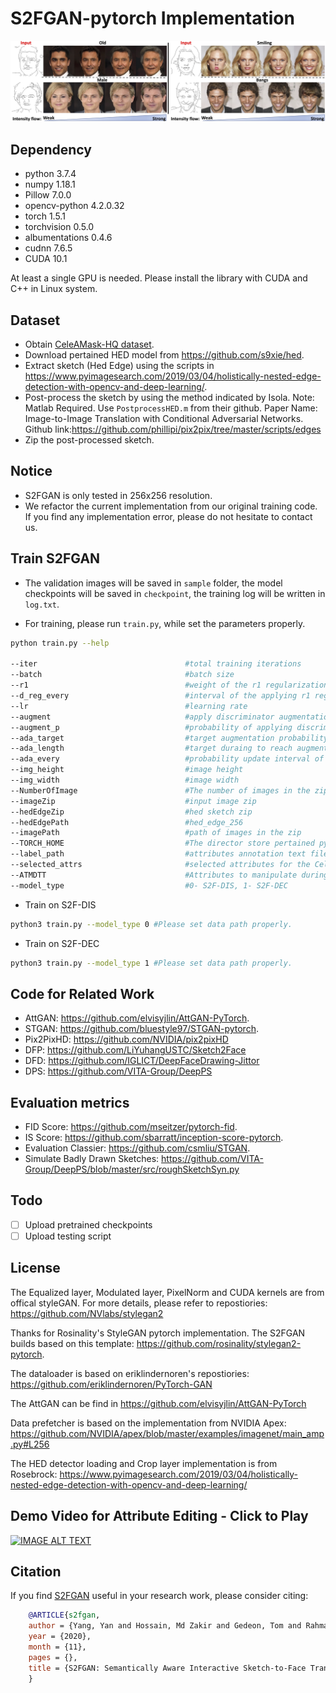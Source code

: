 # S2FGAN-pytorch Implementation
![](doc/coverpage.jpg)

## Dependency
* python 3.7.4
* numpy 1.18.1
* Pillow 7.0.0
* opencv-python 4.2.0.32
* torch 1.5.1  
* torchvision 0.5.0
* albumentations 0.4.6
* cudnn 7.6.5
* CUDA 10.1

At least a single GPU is needed. Please install the library with CUDA and C++ in Linux system.

## Dataset
* Obtain [CeleAMask-HQ dataset](https://github.com/switchablenorms/CelebAMask-HQ).
* Download pertained HED model from https://github.com/s9xie/hed.
* Extract sketch (Hed Edge) using the scripts in https://www.pyimagesearch.com/2019/03/04/holistically-nested-edge-detection-with-opencv-and-deep-learning/. 
* Post-process the sketch by using the method indicated by Isola. Note: Matlab Required. Use `PostprocessHED.m` from their github. Paper Name: Image-to-Image Translation with Conditional Adversarial Networks. Github link:https://github.com/phillipi/pix2pix/tree/master/scripts/edges
* Zip the post-processed sketch.

## Notice
* S2FGAN is only tested in 256x256 resolution.
* We refactor the current implementation from our original training code. If you find any implementation error, please do not hesitate to contact us.

## Train S2FGAN

* The validation images will be saved in `sample` folder, the model checkpoints will be saved in `checkpoint`, the training log will be written in  `log.txt`.

* For training, please run `train.py`, while set the parameters properly.

```bash
python train.py --help

--iter                                 #total training iterations
--batch                                #batch size
--r1                                   #weight of the r1 regularization
--d_reg_every                          #interval of the applying r1 regularization to discriminator 
--lr                                   #learning rate
--augment                              #apply discriminator augmentation
--augment_p                            #probability of applying discriminator augmentation. 0 = use adaptive augmentation
--ada_target                           #target augmentation probability for adaptive augmentation
--ada_length                           #target duraing to reach augmentation probability for adaptive augmentation
--ada_every                            #probability update interval of the adaptive augmentation
--img_height                           #image height
--img_width                            #image width
--NumberOfImage                        #The number of images in the zip.
--imageZip                             #input image zip
--hedEdgeZip                           #hed sketch zip
--hedEdgePath                          #hed_edge_256
--imagePath                            #path of images in the zip
--TORCH_HOME                           #The director store pertained pytorch model, "None" will load the pertained model from default director.
--label_path                           #attributes annotation text file of CelebAMask-HQ
--selected_attrs                       #selected attributes for the CelebAMask-HQ dataset
--ATMDTT                               #Attributes to manipulate during testing time   
--model_type                           #0- S2F-DIS, 1- S2F-DEC
``` 

* Train on S2F-DIS

```bash
python3 train.py --model_type 0 #Please set data path properly. 
```

* Train on S2F-DEC

```bash
python3 train.py --model_type 1 #Please set data path properly. 
```

## Code for Related Work
* AttGAN: https://github.com/elvisyjlin/AttGAN-PyTorch.
* STGAN: https://github.com/bluestyle97/STGAN-pytorch.
* Pix2PixHD: https://github.com/NVIDIA/pix2pixHD
* DFP: https://github.com/LiYuhangUSTC/Sketch2Face
* DFD: https://github.com/IGLICT/DeepFaceDrawing-Jittor
* DPS: https://github.com/VITA-Group/DeepPS

## Evaluation metrics
* FID Score: https://github.com/mseitzer/pytorch-fid.
* IS Score: https://github.com/sbarratt/inception-score-pytorch.
* Evaluation Classier: https://github.com/csmliu/STGAN.
* Simulate Badly Drawn Sketches: https://github.com/VITA-Group/DeepPS/blob/master/src/roughSketchSyn.py

## Todo

- [ ] Upload pretrained checkpoints
- [ ] Upload testing script

## License
The Equalized layer, Modulated layer, PixelNorm and CUDA kernels are from offical styleGAN. For more details, please refer to repostiories: https://github.com/NVlabs/stylegan2

Thanks for Rosinality's StyleGAN pytorch implementation. The S2FGAN builds based on this template: https://github.com/rosinality/stylegan2-pytorch.

The dataloader is based on eriklindernoren's repostiories: https://github.com/eriklindernoren/PyTorch-GAN

The AttGAN can be find in https://github.com/elvisyjlin/AttGAN-PyTorch

Data prefetcher is based on the implementation from NVIDIA Apex: https://github.com/NVIDIA/apex/blob/master/examples/imagenet/main_amp.py#L256

The HED detector loading and Crop layer implementation is from Rosebrock: https://www.pyimagesearch.com/2019/03/04/holistically-nested-edge-detection-with-opencv-and-deep-learning/

## Demo Video for Attribute Editing - Click to Play
[![IMAGE ALT TEXT](http://img.youtube.com/vi/nd3Gq2lV_Do/0.jpg)](http://www.youtube.com/watch?v=nd3Gq2lV_Do "S2FGAN Demo")

## Citation
If you find [S2FGAN](https://arxiv.org/abs/2011.14785) useful in your research work, please consider citing:
```bibtex
    @ARTICLE{s2fgan,
    author = {Yang, Yan and Hossain, Md Zakir and Gedeon, Tom and Rahman, Shafin},
    year = {2020},
    month = {11},
    pages = {},
    title = {S2FGAN: Semantically Aware Interactive Sketch-to-Face Translation}
    }
```


